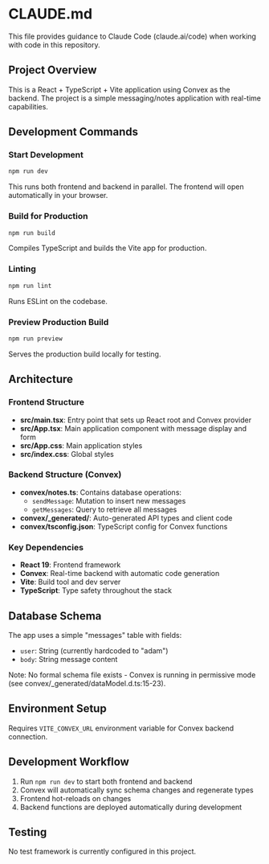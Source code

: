 # CLAUDE.md

This file provides guidance to Claude Code (claude.ai/code) when working with code in this repository.

## Project Overview

This is a React + TypeScript + Vite application using Convex as the backend. The project is a simple messaging/notes application with real-time capabilities.

## Development Commands

### Start Development
```bash
npm run dev
```
This runs both frontend and backend in parallel. The frontend will open automatically in your browser.

### Build for Production
```bash
npm run build
```
Compiles TypeScript and builds the Vite app for production.

### Linting
```bash
npm run lint
```
Runs ESLint on the codebase.

### Preview Production Build
```bash
npm run preview
```
Serves the production build locally for testing.

## Architecture

### Frontend Structure
- **src/main.tsx**: Entry point that sets up React root and Convex provider
- **src/App.tsx**: Main application component with message display and form
- **src/App.css**: Main application styles
- **src/index.css**: Global styles

### Backend Structure (Convex)
- **convex/notes.ts**: Contains database operations:
  - `sendMessage`: Mutation to insert new messages
  - `getMessages`: Query to retrieve all messages
- **convex/_generated/**: Auto-generated API types and client code
- **convex/tsconfig.json**: TypeScript config for Convex functions

### Key Dependencies
- **React 19**: Frontend framework
- **Convex**: Real-time backend with automatic code generation
- **Vite**: Build tool and dev server
- **TypeScript**: Type safety throughout the stack

## Database Schema

The app uses a simple "messages" table with fields:
- `user`: String (currently hardcoded to "adam")
- `body`: String message content

Note: No formal schema file exists - Convex is running in permissive mode (see convex/_generated/dataModel.d.ts:15-23).

## Environment Setup

Requires `VITE_CONVEX_URL` environment variable for Convex backend connection.

## Development Workflow

1. Run `npm run dev` to start both frontend and backend
2. Convex will automatically sync schema changes and regenerate types
3. Frontend hot-reloads on changes
4. Backend functions are deployed automatically during development

## Testing

No test framework is currently configured in this project.